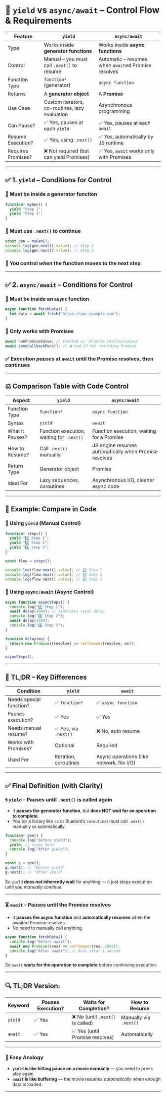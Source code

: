 # 🔄 `yield` vs `async/await` – Control Flow & Requirements

| Feature            | `yield`                                        | `async/await`                                       |
| ------------------ | ---------------------------------------------- | --------------------------------------------------- |
| Type               | Works inside **generator functions**           | Works inside **async functions**                    |
| Control            | Manual – you must call `.next()` to resume     | Automatic – resumes when `await`ed Promise resolves |
| Function Type      | `function*` (generator)                        | `async function`                                    |
| Returns            | A **generator object**                         | A **Promise**                                       |
| Use Case           | Custom iterators, co-routines, lazy evaluation | Asynchronous programming                            |
| Can Pause?         | ✅ Yes, pauses at each `yield`                 | ✅ Yes, pauses at each `await`                      |
| Resume Execution?  | ✅ Yes, using `.next()`                        | ✅ Yes, automatically by JS runtime                 |
| Requires Promises? | ❌ Not required (but can yield Promises)       | ✅ Yes, `await` works only with Promises            |

---

## ✅ 1. `yield` – Conditions for Control

### 📌 **Must be inside a generator function**

```js
function* myGen() {
  yield "Step 1";
  yield "Step 2";
}
```

### 📌 **Must use `.next()` to continue**

```js
const gen = myGen();
console.log(gen.next().value); // Step 1
console.log(gen.next().value); // Step 2
```

### 🔄 You control _when_ the function moves to the next step

---

## ✅ 2. `async/await` – Conditions for Control

### 📌 **Must be inside an `async` function**

```js
async function fetchData() {
  let data = await fetch("https://api.example.com");
}
```

### 📌 **Only works with Promises**

```js
await nonPromiseValue; // treated as `Promise.resolve(value)`
await someCallbackFunc(); // ❌ bad if not returning Promise
```

### ✅ Execution _pauses_ at `await` until the Promise resolves, then continues

---

## ⚖️ Comparison Table with Code Control

| Aspect          | `yield`                                   | `async/await`                                         |
| --------------- | ----------------------------------------- | ----------------------------------------------------- |
| Function Type   | `function*`                               | `async function`                                      |
| Syntax          | `yield`                                   | `await`                                               |
| What it Pauses? | Function execution, waiting for `.next()` | Function execution, waiting for a Promise             |
| How to Resume?  | Call `.next()` manually                   | JS engine resumes automatically when Promise resolves |
| Return Type     | Generator object                          | Promise                                               |
| Ideal For       | Lazy sequences, coroutines                | Asynchronous I/O, cleaner async code                  |

---

## 🎯 Example: Compare in Code

### 🔹 Using `yield` (Manual Control)

```js
function* steps() {
  yield "1️⃣ Step 1";
  yield "2️⃣ Step 2";
  yield "3️⃣ Step 3";
}

const flow = steps();

console.log(flow.next().value); // 1️⃣ Step 1
console.log(flow.next().value); // 2️⃣ Step 2
console.log(flow.next().value); // 3️⃣ Step 3
```

### 🔹 Using `async/await` (Async Control)

```js
async function asyncSteps() {
  console.log("1️⃣ Step 1");
  await delay(1000); // Simulates async delay
  console.log("2️⃣ Step 2");
  await delay(1000);
  console.log("3️⃣ Step 3");
}

function delay(ms) {
  return new Promise((resolve) => setTimeout(resolve, ms));
}

asyncSteps();
```

---

## 🧠 TL;DR – Key Differences

| Condition               | `yield`               | `await`                                   |
| ----------------------- | --------------------- | ----------------------------------------- |
| Needs special function? | ✅ `function*`        | ✅ `async function`                       |
| Pauses execution?       | ✅ Yes                | ✅ Yes                                    |
| Needs manual resume?    | ✅ Yes, via `.next()` | ❌ No, auto resume                        |
| Works with Promises?    | Optional              | Required                                  |
| Used For                | Iteration, coroutines | Async operations (like network, file I/O) |

---

## ✅ Final Definition (with Clarity)

### 🌀 `yield` – Pauses **until `.next()` is called again**

- It **pauses the generator function**, but **does NOT wait for an operation to complete**.
- You (or a library like `co` or Bluebird’s `coroutine`) must call `.next()` manually or automatically.

```js
function* gen() {
  console.log("Before yield");
  yield; // stops here
  console.log("After yield");
}

const g = gen();
g.next(); // "Before yield"
g.next(); // "After yield"
```

So `yield` **does not inherently wait** for anything — it just stops execution until you _manually continue_.

---

### ⏳ `await` – Pauses **until the Promise resolves**

- It **pauses the async function** and **automatically resumes** when the awaited Promise resolves.
- No need to manually call anything.

```js
async function fetchData() {
  console.log("Before await");
  await new Promise((res) => setTimeout(res, 1000));
  console.log("After await"); // Runs after 1 second
}
```

So `await` **waits for the operation to complete** before continuing execution.

---

## 🔍 TL;DR Version:

| Keyword | Pauses Execution? | Waits for Completion?             | How to Resume          |
| ------- | ----------------- | --------------------------------- | ---------------------- |
| `yield` | ✅ Yes            | ❌ No (until `.next()` is called) | Manually via `.next()` |
| `await` | ✅ Yes            | ✅ Yes (until Promise resolves)   | Automatically          |

---

### 🧠 Easy Analogy

- **`yield` is like hitting pause on a movie manually** — you need to press play again.
- **`await` is like buffering** — the movie resumes _automatically_ when enough data is loaded.

---
